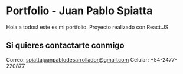 # Portfolio - Juan Pablo Spiatta

Hola a todos! este es mi portfolio. Proyecto realizado con React.JS

## Si quieres contactarte conmigo

Correo: spiattajuanpablodesarrollador@gmail.com
Celular: +54-2477-220877
